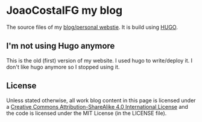 # JoaoCostaIFG my blog

The source files of my [blog/personal webstie](https://www.joaocosta.dev).
It is build using [HUGO](https://gohugo.io/).

## I'm not using Hugo anymore

This is the old (first) version of my website. I used hugo to write/deploy it.
I don't like hugo anymore so I stopped using it.

## License

Unless stated otherwise, all work blog content in this page is licensed under a
[Creative Commons Attribution-ShareAlike 4.0 International License](https://creativecommons.org/licenses/by-sa/4.0/)
and the code is licensed under the MIT License (in the LICENSE file).
